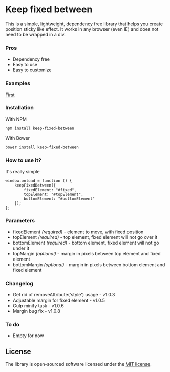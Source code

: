 # Keep fixed between
This is a simple, lightweight, dependency free library that helps you create position sticky like effect.
It works in any browser (even IE) and does not need to be wrapped in a div.

### Pros
* Dependency free
* Easy to use
* Easy to customize

### Examples
[First](http://superserwer.usermd.net/github/keep-fixed-between/examples/first.html)

### Installation
With NPM

    npm install keep-fixed-between
With Bower

    bower install keep-fixed-between

### How to use it?
It's really simple

    window.onload = function () {
        keepFixedBetween({
            fixedElement: "#fixed",
            topElement: "#topElement",
            bottomElement: "#bottomElement"
        });
    };

### Parameters
* fixedElement *(required)* - element to move, with fixed position
* topElement *(required)* - top element, fixed element will not go over it
* bottomElement *(required)* - bottom element, fixed element will not go under it
* topMargin *(optional)* - margin in pixels between top element and fixed element
* bottomMargin *(optional)* - margin in pixels between bottom element and fixed element

### Changelog
- Get rid of removeAttribute('style') usage - v1.0.3
- Adjustable margin for fixed element - v1.0.5
- Gulp minify task - v1.0.6
- Margin bug fix - v1.0.8

### To do
- Empty for now

## License
The library is open-sourced software licensed under the [MIT license](http://opensource.org/licenses/MIT).
